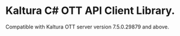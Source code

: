 # Kaltura C# OTT API Client Library.
Compatible with Kaltura OTT server version 7.5.0.29879 and above.
